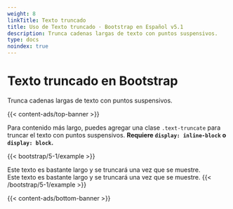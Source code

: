```yaml
---
weight: 8
linkTitle: Texto truncado
title: Uso de Texto truncado · Bootstrap en Español v5.1
description: Trunca cadenas largas de texto con puntos suspensivos.
type: docs
noindex: true
---
```


# Texto truncado en Bootstrap

Trunca cadenas largas de texto con puntos suspensivos.

{{< content-ads/top-banner >}}

Para contenido más largo, puedes agregar una clase `.text-truncate` para truncar el texto con puntos suspensivos. **Requiere `display: inline-block` o `display: block`.**

{{< bootstrap/5-1/example >}}
<!-- Block level -->
<div class="row">
  <div class="col-2 text-truncate">
    Este texto es bastante largo y se truncará una vez que se muestre.
  </div>
</div>

<!-- Inline level -->
<span class="d-inline-block text-truncate" style="max-width: 150px;">
  Este texto es bastante largo y se truncará una vez que se muestre.
</span>
{{< /bootstrap/5-1/example >}}

{{< content-ads/bottom-banner >}}
